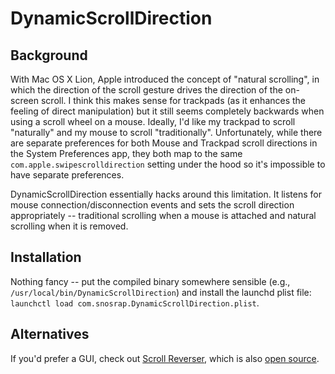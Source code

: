 # DynamicScrollDirection 

## Background

With Mac OS X Lion, Apple introduced the concept of "natural scrolling", in which the direction of the scroll gesture drives the direction of the on-screen scroll. I think this makes sense for trackpads (as it enhances the feeling of direct manipulation) but it still seems completely backwards when using a scroll wheel on a mouse. Ideally, I'd like my trackpad to scroll "naturally" and my mouse to scroll "traditionally". Unfortunately, while there are separate preferences for both Mouse and Trackpad scroll directions in the System Preferences app, they both map to the same `com.apple.swipescrolldirection` setting under the hood so it's impossible to have separate preferences.

DynamicScrollDirection essentially hacks around this limitation. It listens for mouse connection/disconnection events and sets the scroll direction appropriately -- traditional scrolling when a mouse is attached and natural scrolling when it is removed.

## Installation

Nothing fancy -- put the compiled binary somewhere sensible (e.g., `/usr/local/bin/DynamicScrollDirection`) and install the launchd plist file: `launchctl load com.snosrap.DynamicScrollDirection.plist`.

## Alternatives

If you'd prefer a GUI, check out [Scroll Reverser](https://pilotmoon.com/scrollreverser/), which is also [open source](https://github.com/pilotmoon/Scroll-Reverser).
